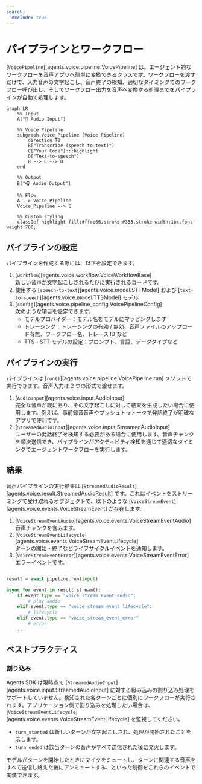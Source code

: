 ```yaml
---
search:
  exclude: true
---
```

# パイプラインとワークフロー

[`VoicePipeline`][agents.voice.pipeline.VoicePipeline] は、エージェント的なワークフローを音声アプリへ簡単に変換できるクラスです。ワークフローを渡すだけで、入力音声の文字起こし、音声終了の検知、適切なタイミングでのワークフロー呼び出し、そしてワークフロー出力を音声へ変換する処理までをパイプラインが自動で処理します。

```mermaid
graph LR
    %% Input
    A["🎤 Audio Input"]

    %% Voice Pipeline
    subgraph Voice_Pipeline [Voice Pipeline]
        direction TB
        B["Transcribe (speech-to-text)"]
        C["Your Code"]:::highlight
        D["Text-to-speech"]
        B --> C --> D
    end

    %% Output
    E["🎧 Audio Output"]

    %% Flow
    A --> Voice_Pipeline
    Voice_Pipeline --> E

    %% Custom styling
    classDef highlight fill:#ffcc66,stroke:#333,stroke-width:1px,font-weight:700;

```

## パイプラインの設定

パイプラインを作成する際には、以下を設定できます。

1. [`workflow`][agents.voice.workflow.VoiceWorkflowBase]  
   新しい音声が文字起こしされるたびに実行されるコードです。  
2. 使用する [`speech-to-text`][agents.voice.model.STTModel] および [`text-to-speech`][agents.voice.model.TTSModel] モデル  
3. [`config`][agents.voice.pipeline_config.VoicePipelineConfig]  
   次のような項目を設定できます。  
    - モデルプロバイダー：モデル名をモデルにマッピングします  
    - トレーシング：トレーシングの有効 / 無効、音声ファイルのアップロード有無、ワークフロー名、トレース ID など  
    - TTS・STT モデルの設定：プロンプト、言語、データタイプなど  

## パイプラインの実行

パイプラインは [`run()`][agents.voice.pipeline.VoicePipeline.run] メソッドで実行できます。音声入力は 2 つの形式で渡せます。

1. [`AudioInput`][agents.voice.input.AudioInput]  
   完全な音声が既にあり、その文字起こしに対して結果を生成したい場合に使用します。例えば、事前録音音声やプッシュトゥトークで発話終了が明確なアプリで便利です。  
2. [`StreamedAudioInput`][agents.voice.input.StreamedAudioInput]  
   ユーザーの発話終了を検知する必要がある場合に使用します。音声チャンクを順次送信でき、パイプラインがアクティビティ検知を通じて適切なタイミングでエージェントワークフローを実行します。  

## 結果

音声パイプラインの実行結果は [`StreamedAudioResult`][agents.voice.result.StreamedAudioResult] です。これはイベントをストリーミングで受け取れるオブジェクトで、以下のような [`VoiceStreamEvent`][agents.voice.events.VoiceStreamEvent] が存在します。

1. [`VoiceStreamEventAudio`][agents.voice.events.VoiceStreamEventAudio]  
   音声チャンクを含みます。  
2. [`VoiceStreamEventLifecycle`][agents.voice.events.VoiceStreamEventLifecycle]  
   ターンの開始・終了などライフサイクルイベントを通知します。  
3. [`VoiceStreamEventError`][agents.voice.events.VoiceStreamEventError]  
   エラーイベントです。  

```python

result = await pipeline.run(input)

async for event in result.stream():
    if event.type == "voice_stream_event_audio":
        # play audio
    elif event.type == "voice_stream_event_lifecycle":
        # lifecycle
    elif event.type == "voice_stream_event_error"
        # error
    ...
```

## ベストプラクティス

### 割り込み

Agents SDK は現時点で [`StreamedAudioInput`][agents.voice.input.StreamedAudioInput] に対する組み込みの割り込み処理をサポートしていません。検知された各ターンごとに個別にワークフローが実行されます。アプリケーション側で割り込みを処理したい場合は、[`VoiceStreamEventLifecycle`][agents.voice.events.VoiceStreamEventLifecycle] を監視してください。  
- `turn_started` は新しいターンが文字起こしされ、処理が開始されたことを示します。  
- `turn_ended` は該当ターンの音声がすべて送信された後に発火します。  

モデルがターンを開始したときにマイクをミュートし、ターンに関連する音声をすべて送信し終えた後にアンミュートする、といった制御をこれらのイベントで実装できます。
